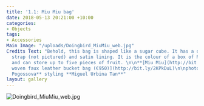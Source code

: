 ```yaml
---
title: '1.1: Miu Miu bag'
date: 2018-05-13 20:21:00 +10:00
categories:
- Objects
tags:
- Accessories
Main Image: "/uploads/Doingbird_MiuMiu_web.jpg"
Credits Text: "Behold, this bag is shaped like a sugar cube. It has a detachable  shoulder
  strap (not pictured) and satin lining. It is the colour of a box of Redheads matches
  and can store up to five pieces of fruit. \n\n**[Miu Miu](http://bit.ly/2KPkDuL)**[
  woven faux leather bucket bag (€950)](http://bit.ly/2KPkDuL)\n\nphotography **Anna
  Pogossova** styling **Miguel Urbina Tan**"
layout: gallery
---
```


![Doingbird_MiuMiu_web.jpg](/uploads/Doingbird_MiuMiu_web.jpg)